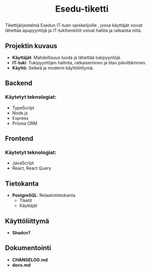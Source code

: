 # <p align='center'>Esedu-tiketti</p>
Tikettijärjestelmä Esedun IT-tuen opiskelijoille , jossa käyttäjät voivat lähettää apupyyntöjä ja IT-tukihenkilöt voivat hallita ja ratkaista niitä.

## Projektin kuvaus

- **Käyttäjät**: Mahdollisuus luoda ja lähettää tukipyyntöjä.
- **IT-tuki**: Tukipyyntöjen hallinta, ratkaiseminen ja tilan päivittäminen.
- **Käyttö**: Selkeä ja moderni käyttöliittymä.



## Backend

### Käytetyt teknologiat:
- TypeScript
- Node.js
- Express
- Prisma ORM

## Frontend

### Käytetyt teknologiat:
- JavaScript
- React, React Query

## Tietokanta
- **PostgreSQL**: Relaatiotietokanta
  - Tiketit
  - Käyttäjät

## Käyttöliittymä
- **Shadcn?**

## Dokumentointi
 - **CHANGELOG.md**
 - **docs.md**
